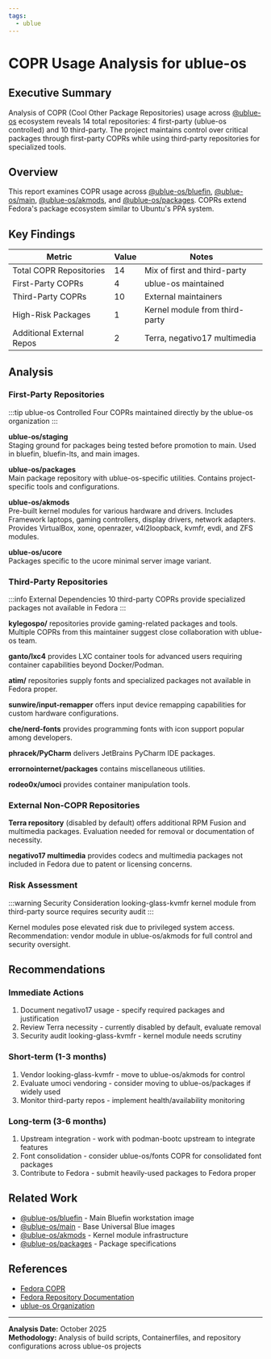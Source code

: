 ```yaml
---
tags:
  - ublue
---
```


# COPR Usage Analysis for ublue-os

## Executive Summary

Analysis of COPR (Cool Other Package Repositories) usage across [@ublue-os](https://github.com/ublue-os) ecosystem reveals 14 total repositories: 4 first-party (ublue-os controlled) and 10 third-party. The project maintains control over critical packages through first-party COPRs while using third-party repositories for specialized tools.

## Overview

This report examines COPR usage across [@ublue-os/bluefin](https://github.com/ublue-os/bluefin), [@ublue-os/main](https://github.com/ublue-os/main), [@ublue-os/akmods](https://github.com/ublue-os/akmods), and [@ublue-os/packages](https://github.com/ublue-os/packages). COPRs extend Fedora's package ecosystem similar to Ubuntu's PPA system.

## Key Findings

| Metric | Value | Notes |
|--------|-------|-------|
| Total COPR Repositories | 14 | Mix of first and third-party |
| First-Party COPRs | 4 | ublue-os maintained |
| Third-Party COPRs | 10 | External maintainers |
| High-Risk Packages | 1 | Kernel module from third-party |
| Additional External Repos | 2 | Terra, negativo17 multimedia |

## Analysis

### First-Party Repositories

:::tip ublue-os Controlled
Four COPRs maintained directly by the ublue-os organization
:::

**ublue-os/staging**  
Staging ground for packages being tested before promotion to main. Used in bluefin, bluefin-lts, and main images.

**ublue-os/packages**  
Main package repository with ublue-os-specific utilities. Contains project-specific tools and configurations.

**ublue-os/akmods**  
Pre-built kernel modules for various hardware and drivers. Includes Framework laptops, gaming controllers, display drivers, network adapters. Provides VirtualBox, xone, openrazer, v4l2loopback, kvmfr, evdi, and ZFS modules.

**ublue-os/ucore**  
Packages specific to the ucore minimal server image variant.

### Third-Party Repositories

:::info External Dependencies
10 third-party COPRs provide specialized packages not available in Fedora
:::

**kylegospo/** repositories provide gaming-related packages and tools. Multiple COPRs from this maintainer suggest close collaboration with ublue-os team.

**ganto/lxc4** provides LXC container tools for advanced users requiring container capabilities beyond Docker/Podman.

**atim/** repositories supply fonts and specialized packages not available in Fedora proper.

**sunwire/input-remapper** offers input device remapping capabilities for custom hardware configurations.

**che/nerd-fonts** provides programming fonts with icon support popular among developers.

**phracek/PyCharm** delivers JetBrains PyCharm IDE packages.

**errornointernet/packages** contains miscellaneous utilities.

**rodeo0x/umoci** provides container manipulation tools.

### External Non-COPR Repositories

**Terra repository** (disabled by default) offers additional RPM Fusion and multimedia packages. Evaluation needed for removal or documentation of necessity.

**negativo17 multimedia** provides codecs and multimedia packages not included in Fedora due to patent or licensing concerns.

### Risk Assessment

:::warning Security Consideration
looking-glass-kvmfr kernel module from third-party source requires security audit
:::

Kernel modules pose elevated risk due to privileged system access. Recommendation: vendor module in ublue-os/akmods for full control and security oversight.

## Recommendations

### Immediate Actions

1. Document negativo17 usage - specify required packages and justification
2. Review Terra necessity - currently disabled by default, evaluate removal
3. Security audit looking-glass-kvmfr - kernel module needs scrutiny

### Short-term (1-3 months)

1. Vendor looking-glass-kvmfr - move to ublue-os/akmods for control
2. Evaluate umoci vendoring - consider moving to ublue-os/packages if widely used
3. Monitor third-party repos - implement health/availability monitoring

### Long-term (3-6 months)

1. Upstream integration - work with podman-bootc upstream to integrate features
2. Font consolidation - consider ublue-os/fonts COPR for consolidated font packages
3. Contribute to Fedora - submit heavily-used packages to Fedora proper

## Related Work

- [@ublue-os/bluefin](https://github.com/ublue-os/bluefin) - Main Bluefin workstation image
- [@ublue-os/main](https://github.com/ublue-os/main) - Base Universal Blue images
- [@ublue-os/akmods](https://github.com/ublue-os/akmods) - Kernel module infrastructure
- [@ublue-os/packages](https://github.com/ublue-os/packages) - Package specifications

## References

- [Fedora COPR](https://copr.fedorainfracloud.org/)
- [Fedora Repository Documentation](https://docs.fedoraproject.org/en-US/quick-docs/repositories/)
- [ublue-os Organization](https://github.com/ublue-os)

---

**Analysis Date:** October 2025  
**Methodology:** Analysis of build scripts, Containerfiles, and repository configurations across ublue-os projects
